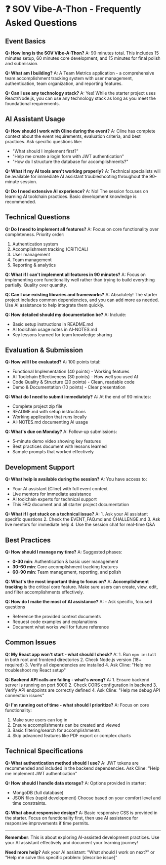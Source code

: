 # ❓ SOV Vibe-A-Thon - Frequently Asked Questions

## Event Basics

**Q: How long is the SOV Vibe-A-Thon?**
A: 90 minutes total. This includes 15 minutes setup, 60 minutes core development, and 15 minutes for final polish and submission.

**Q: What am I building?**
A: A Team Metrics application - a comprehensive team accomplishment tracking system with user management, authentication, team organization, and reporting features.

**Q: Can I use any technology stack?**
A: Yes! While the starter project uses React/Node.js, you can use any technology stack as long as you meet the foundational requirements.

## AI Assistant Usage

**Q: How should I work with Cline during the event?**
A: Cline has complete context about the event requirements, evaluation criteria, and best practices. Ask specific questions like:
- "What should I implement first?"
- "Help me create a login form with JWT authentication"
- "How do I structure the database for accomplishments?"

**Q: What if my AI tools aren't working properly?**
A: Technical specialists will be available for immediate AI assistant troubleshooting throughout the 90-minute session.

**Q: Do I need extensive AI experience?**
A: No! The session focuses on learning AI toolchain practices. Basic development knowledge is recommended.

## Technical Questions

**Q: Do I need to implement all features?**
A: Focus on core functionality over completeness. Priority order:
1. Authentication system
2. Accomplishment tracking (CRITICAL)
3. User management
4. Team management
5. Reporting & analytics

**Q: What if I can't implement all features in 90 minutes?**
A: Focus on implementing core functionality well rather than trying to build everything partially. Quality over quantity.

**Q: Can I use existing libraries and frameworks?**
A: Absolutely! The starter project includes common dependencies, and you can add more as needed. Use AI assistance to help integrate them quickly.

**Q: How detailed should my documentation be?**
A: Include:
- Basic setup instructions in README.md
- AI toolchain usage notes in AI-NOTES.md
- Key lessons learned for team knowledge sharing

## Evaluation & Submission

**Q: How will I be evaluated?**
A: 100 points total:
- Functional Implementation (40 points) - Working features
- AI Toolchain Effectiveness (30 points) - How well you used AI
- Code Quality & Structure (20 points) - Clean, readable code
- Demo & Documentation (10 points) - Clear presentation

**Q: What do I need to submit immediately?**
A: At the end of 90 minutes:
- Complete project zip file
- README.md with setup instructions  
- Working application that runs locally
- AI-NOTES.md documenting AI usage

**Q: What's due on Monday?**
A: Follow-up submissions:
- 5-minute demo video showing key features
- Best practices document with lessons learned
- Sample prompts that worked effectively

## Development Support

**Q: What help is available during the session?**
A: You have access to:
- Your AI assistant (Cline) with full event context
- Live mentors for immediate assistance
- AI toolchain experts for technical support
- This FAQ document and all starter project documentation

**Q: What if I get stuck on a technical issue?**
A: 1. Ask your AI assistant specific questions
2. Check the EVENT_FAQ.md and CHALLENGE.md
3. Ask live mentors for immediate help
4. Use the session chat for real-time Q&A

## Best Practices

**Q: How should I manage my time?**
A: Suggested phases:
- **0-30 min**: Authentication & basic user management
- **30-60 min**: Core accomplishment tracking features
- **60-90 min**: Team management, reporting, and polish

**Q: What's the most important thing to focus on?**
A: **Accomplishment tracking** is the critical core feature. Make sure users can create, view, edit, and filter accomplishments effectively.

**Q: How do I make the most of AI assistance?**
A: - Ask specific, focused questions
- Reference the provided context documents
- Request code examples and explanations
- Document what works well for future reference

## Common Issues

**Q: My React app won't start - what should I check?**
A: 1. Run `npm install` in both root and frontend directories
2. Check Node.js version (18+ required)
3. Verify all dependencies are installed
4. Ask Cline: "Help me troubleshoot my React setup"

**Q: Backend API calls are failing - what's wrong?**
A: 1. Ensure backend server is running on port 5000
2. Check CORS configuration in backend
3. Verify API endpoints are correctly defined
4. Ask Cline: "Help me debug API connection issues"

**Q: I'm running out of time - what should I prioritize?**
A: Focus on core functionality:
1. Make sure users can log in
2. Ensure accomplishments can be created and viewed
3. Basic filtering/search for accomplishments
4. Skip advanced features like PDF export or complex charts

## Technical Specifications

**Q: What authentication method should I use?**
A: JWT tokens are recommended and included in the backend dependencies. Ask Cline: "Help me implement JWT authentication"

**Q: How should I handle data storage?**
A: Options provided in starter:
- MongoDB (full database)
- JSON files (rapid development)
Choose based on your comfort level and time constraints.

**Q: What about responsive design?**
A: Basic responsive CSS is provided in the starter. Focus on functionality first, then use AI assistance for responsive improvements if time permits.

---

**Remember**: This is about exploring AI-assisted development practices. Use your AI assistant effectively and document your learning journey!

**Need more help?** Ask your AI assistant: "What should I work on next?" or "Help me solve this specific problem: [describe issue]"
